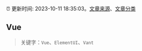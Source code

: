 :alarm_clock: 更新时间: 2023-10-11 18:35:03。[文章来源](/README.md)、[文章分类](/TAGS.md)

## Vue


> 关键字：`Vue`、`ElementUI`、`Vant`



